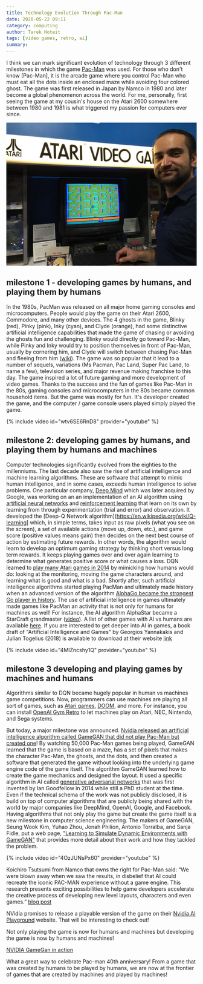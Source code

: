 ```yaml
---
title: Technology Evolution Through Pac-Man 
date: 2020-05-22 09:11
category: computing 
author: Tarek Hoteit 
tags: [video games, retro, ai]
summary: 
---
```


I think we can mark significant evolution of technology through 3 different milestones in which the game [Pac-Man](https://en.wikipedia.org/wiki/Pac-Man) was used.
For those who don't know [Pac-Man], it is the arcade game where you control Pac-Man who must eat all the dots inside an enclosed maze while avoiding four colored ghost.
The game was first released in Japan by Namco in 1980 and later become a global phenomenon across the world. For me, personally, first seeing the game at my cousin's house on the Atari 2600 somewhere between 1980 and 1981 is what triggered my passion for computers ever since.

![pacman and Tarek](/assets/images/retro/atari-pacman.jpg)

## milestone 1 - developing games by humans, and playing them by humans

In the 1980s, PacMan was released on all major home gaming consoles and microcomputers. People would play the game on their Atari 2600, Commodore, and many other devices. The 4 ghosts in the game, Blinky (red), Pinky (pink), Inky (cyan), and Clyde (orange), had some distinctive artificial intelligence capabilities that made the game of chasing or avoiding the ghosts fun and challenging. Blinky would directly go toward Pac-Man, while Pinky and Inky would try to position themselves in front of Pac-Man, usually by cornering him, and Clyde will switch between chasing Pac-Man and fleeing from him ([wiki](https://en.wikipedia.org/wiki/Pac-Man)). The game was so popular that it lead to a number of sequels, variations (Ms Pacman, Pac Land, Super Pac Land, to name a few), television series, and major revenue making franchise to this day. The game inspired a lot of future gaming and more development of video games. Thanks to the success and the fun of games like Pac-Man in the 80s, gaming consoles and microcomputers in the 80s became common household items. But the game was mostly for fun. It's developer created the game, and the computer / game console users played simply played the game.

{% include video id="wtv6SE6RnD8" provider="youtube" %}

## milestone 2: developing games by humans, and playing them by humans and machines

Computer technologies significantly evolved from the eighties to the millenniums. The last decade also saw the rise of artificial intelligence and machine learning algorithms. These are software that attempt to mimic human intelligence, and in some cases, exceeds human intelligence to solve problems. One particular company, [Deep Mind](https://en.wikipedia.org/wiki/DeepMind) which was later acquired by Google, was working on an an implementation of an AI algorithm using [artificial neural networks](https://en.wikipedia.org/wiki/Artificial_neural_network) and [reinforcement learning](https://en.wikipedia.org/wiki/Reinforcement_learning) that learn on its own by learning from through experimentation (trial and error) and observation. It developed the [Deep-Q Network algorithm](https://en.wikipedia.org/wiki/Q-learning] which, in simple terms, takes input as raw pixels (what you see on the screen), a set of available actions (move up, down, etc.), and game score (positive values means gain) then decides on the next best course of action by estimating future rewards. In other words, the algorithm would learn to develop an optimum gaming strategy by thinking short versus long term rewards. It keeps playing games over and over again learning to determine what generates positive score or what causes a loss. DQN learned to [play many Atari games in 2014](https://medium.com/the-physics-arxiv-blog/the-last-ai-breakthrough-deepmind-made-before-google-bought-it-for-400m-7952031ee5e1) by mimicking how humans would do: looking at the monitoring, moving the game characters around, and learning what is good and what is a bad. Shortly after, such artificial intelligence algorithms started playing PacMan and ultimately made history when an advanced version of the algorithm [AlphaGo became the strongest Go player in history](https://deepmind.com/research/case-studies/alphago-the-story-so-far). The use of artificial intelligence in games ultimately made games like PacMan an activity that is not only for humans for machines as well! For instance, the AI algorithm AlphaStar became a StarCraft grandmaster ([video](https://www.youtube.com/watch?v=lPERfjRaZug)). A list of other games with AI vs humans are available [here](https://en.wikipedia.org/wiki/Artificial_intelligence_in_video_games#Examples). If you are interested to get deeper into AI in games, a book draft of "Artificial Intelligence and Games" by Georgios Yannakakis and Julian Togelius (2018) is available to download at their website [link](http://www.gameaibook.org/book.pdf)

{% include video id="4MlZncshy1Q" provider="youtube" %}

## milestone 3 developing and playing games by machines and humans

Algorithms similar to DQN became hugely popular in human vs machines game competitions. Now, programmers can use machines are playing all sort of games, such as [Atari games](https://gym.openai.com/envs/#atari), [DOOM](https://cheesyprogrammer.com/2018/03/01/deep-learning-training-an-ai-to-play-doom/), and more. For instance, you can install [OpenAI Gym Retro](https://github.com/openai/retro) to let machines play on Atari, NEC, Nintendo, and Sega systems.

But today, a major milestone was announced. [Nvidia released an artificial intelligence algorithm called GameGAN that did not play Pac-Man but created one](https://blogs.nvidia.com/blog/2020/05/22/gamegan-research-pacman-anniversary/)! By watching 50,000 Pac-Man games being played, GameGAN learned that the game is based on a maze, has a set of pixels that makes the character Pac-Man, the ghosts, and the dots, and then created a software that generated the game without looking into the underlying game engine code of the game itself. The algorithm GameGAN learned how to create the game mechanics and designed the layout. It used a specific algorithm in AI called [generative adversarial networks](https://blogs.nvidia.com/blog/2017/05/17/generative-adversarial-networks/) that was first invented by Ian Goodfellow in 2014 while still a PhD student at the time. Even if the technical schema of the work was not publicly disclosed, it is build on top of computer algorithms that are publicly being shared with the world by major companies like DeepMind, OpenAI, Google, and Facebook. Having algorithms that not only play the game but create the game itself is a new milestone in computer science engineering. The makers of GameGAN, Seung Wook Kim, Yuhao Zhou, Jonah Philion, Antonio Torralba, and Sanja Fidle, put a web page, ["Learning to Simulate Dynamic Environments with GameGAN"](https://nv-tlabs.github.io/gameGAN/) that provides more detail about their work and how they tackled the problem.

{% include video id="4OzJUNsPx60" provider="youtube" %}

Koichiro Tsutsumi from Namco that owns the right for Pac-Man said: “We were blown away when we saw the results, in disbelief that AI could recreate the iconic PAC-MAN experience without a game engine. This research presents exciting possibilities to help game developers accelerate the creative process of developing new level layouts, characters and even games.” [blog post](https://blogs.nvidia.com/blog/2020/05/22/gamegan-research-pacman-anniversary/)

NVidia promises to release a playable version of the game on their [Nvidia AI Playground](https://www.nvidia.com/en-us/research/ai-playground/) website. That will be interesting to check out!

Not only playing the game is now for humans and machines but developing the game is now by humans and machines!

[NVIDIA GameGan in action](https://blogs.nvidia.com/wp-content/uploads/2020/05/GameGAN-PAC-MAN_V6_BLOG.mp4)

What a great way to celebrate Pac-man 40th anniversary! From a game that was created by humans to be played by humans, we are now at the frontier of games that are created by machines and played by machines!
